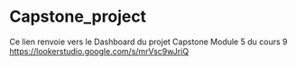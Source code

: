 # Capstone_project
Ce lien renvoie vers le Dashboard du projet Capstone Module 5 du cours 9
https://lookerstudio.google.com/s/mrVsc9wJriQ
